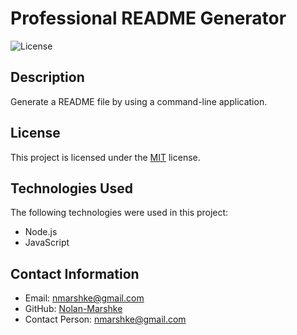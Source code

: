 
# Professional README Generator
![License](https://img.shields.io/badge/license-MIT-blue.svg)

## Description
Generate a README file by using a command-line application.

## License

This project is licensed under the [MIT](https://opensource.org/licenses/MIT) license.

## Technologies Used

The following technologies were used in this project:

- Node.js
- JavaScript

## Contact Information
- Email: nmarshke@gmail.com
- GitHub: [Nolan-Marshke](https://github.com/Nolan-Marshke)
- Contact Person: nmarshke@gmail.com

